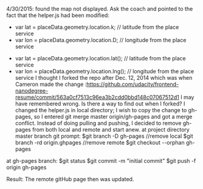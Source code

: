 4/30/2015: found the map not displayed. Ask the coach and pointed to the fact that the helper.js had been modified:
-    var lat = placeData.geometry.location.k;  // latitude from the place service
-    var lon = placeData.geometry.location.D;  // longitude from the place service
+    var lat = placeData.geometry.location.lat();  // latitude from the place service
+    var lon = placeData.geometry.location.lng();  // longitude from the place service
I thought I forked the repo after Dec. 12, 2014 which was when Cameron made the change :https://github.com/udacity/frontend-nanodegree-resume/commit/563a0cf7513c96ea3b2cdd0bbd148c07067512d1
I may have remembered wrong. Is there a way to find out when I forked?
I changed the helper.js in local directory; I wish to copy the change to gh-pages, so I entered
git merge master origin/gh-pages
and got a merge conflict.
Instead of doing pulling and pushing, I decided to remove gh-pages from both local and remote and start anew.
at project directory master branch git prompt:
$git branch -D gh-pages //remove local
$git branch -rd origin.ghpages //remove remote
$git checkout --orphan gh-pages

at gh-pages branch:
$git status
$git commit -m "initial commit"
$git push -f origin gh-pages

Result: The remote gitHub page then was updated.


